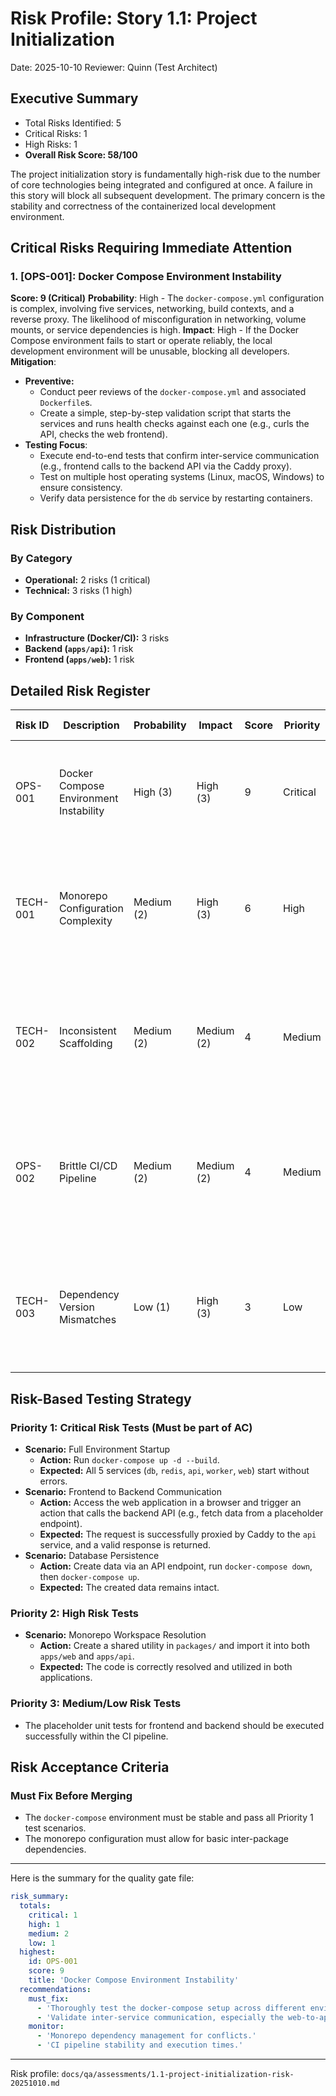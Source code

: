 # Risk Profile: Story 1.1: Project Initialization

Date: 2025-10-10
Reviewer: Quinn (Test Architect)

## Executive Summary

- Total Risks Identified: 5
- Critical Risks: 1
- High Risks: 1
- **Overall Risk Score: 58/100**

The project initialization story is fundamentally high-risk due to the number of core technologies being integrated and configured at once. A failure in this story will block all subsequent development. The primary concern is the stability and correctness of the containerized local development environment.

## Critical Risks Requiring Immediate Attention

### 1. [OPS-001]: Docker Compose Environment Instability

**Score: 9 (Critical)**
**Probability**: High - The `docker-compose.yml` configuration is complex, involving five services, networking, build contexts, and a reverse proxy. The likelihood of misconfiguration in networking, volume mounts, or service dependencies is high.
**Impact**: High - If the Docker Compose environment fails to start or operate reliably, the local development environment will be unusable, blocking all developers.
**Mitigation**:
- **Preventive:**
    - Conduct peer reviews of the `docker-compose.yml` and associated `Dockerfile`s.
    - Create a simple, step-by-step validation script that starts the services and runs health checks against each one (e.g., curls the API, checks the web frontend).
- **Testing Focus**:
    - Execute end-to-end tests that confirm inter-service communication (e.g., frontend calls to the backend API via the Caddy proxy).
    - Test on multiple host operating systems (Linux, macOS, Windows) to ensure consistency.
    - Verify data persistence for the `db` service by restarting containers.

## Risk Distribution

### By Category
- **Operational:** 2 risks (1 critical)
- **Technical:** 3 risks (1 high)

### By Component
- **Infrastructure (Docker/CI):** 3 risks
- **Backend (`apps/api`):** 1 risk
- **Frontend (`apps/web`):** 1 risk

## Detailed Risk Register

| Risk ID  | Description                        | Probability | Impact     | Score | Priority | Mitigation Strategy                                                                                             |
| -------- | ---------------------------------- | ----------- | ---------- | ----- | -------- | --------------------------------------------------------------------------------------------------------------- |
| OPS-001  | Docker Compose Environment Instability | High (3)    | High (3)   | 9     | Critical | Implement validation scripts; conduct extensive testing on multiple platforms.                                  |
| TECH-001 | Monorepo Configuration Complexity  | Medium (2)  | High (3)   | 6     | High     | Use `pnpm` documentation and examples; create simple shared packages to test workspace resolution early.        |
| TECH-002 | Inconsistent Scaffolding           | Medium (2)  | Medium (2) | 4     | Medium   | Create checklists based on architecture documents to verify directory structures and initial file creation.     |
| OPS-002  | Brittle CI/CD Pipeline             | Medium (2)  | Medium (2) | 4     | Medium   | Run the CI pipeline against different branches and scenarios to ensure robustness. Isolate pnpm and Python setup steps. |
| TECH-003 | Dependency Version Mismatches      | Low (1)     | High (3)   | 3     | Low      | Use a dependency analysis tool (e.g., `pnpm audit`) early; lock dependency versions in configuration files. |

## Risk-Based Testing Strategy

### Priority 1: Critical Risk Tests (Must be part of AC)
- **Scenario:** Full Environment Startup
  - **Action:** Run `docker-compose up -d --build`.
  - **Expected:** All 5 services (`db`, `redis`, `api`, `worker`, `web`) start without errors.
- **Scenario:** Frontend to Backend Communication
  - **Action:** Access the web application in a browser and trigger an action that calls the backend API (e.g., fetch data from a placeholder endpoint).
  - **Expected:** The request is successfully proxied by Caddy to the `api` service, and a valid response is returned.
- **Scenario:** Database Persistence
  - **Action:** Create data via an API endpoint, run `docker-compose down`, then `docker-compose up`.
  - **Expected:** The created data remains intact.

### Priority 2: High Risk Tests
- **Scenario:** Monorepo Workspace Resolution
  - **Action:** Create a shared utility in `packages/` and import it into both `apps/web` and `apps/api`.
  - **Expected:** The code is correctly resolved and utilized in both applications.

### Priority 3: Medium/Low Risk Tests
- The placeholder unit tests for frontend and backend should be executed successfully within the CI pipeline.

## Risk Acceptance Criteria

### Must Fix Before Merging
- The `docker-compose` environment must be stable and pass all Priority 1 test scenarios.
- The monorepo configuration must allow for basic inter-package dependencies.

---
Here is the summary for the quality gate file:
```yaml
risk_summary:
  totals:
    critical: 1
    high: 1
    medium: 2
    low: 1
  highest:
    id: OPS-001
    score: 9
    title: 'Docker Compose Environment Instability'
  recommendations:
    must_fix:
      - 'Thoroughly test the docker-compose setup across different environments (e.g., Mac, Linux, Windows).'
      - 'Validate inter-service communication, especially the web-to-api proxy.'
    monitor:
      - 'Monorepo dependency management for conflicts.'
      - 'CI pipeline stability and execution times.'
```

---
Risk profile: `docs/qa/assessments/1.1-project-initialization-risk-20251010.md`
